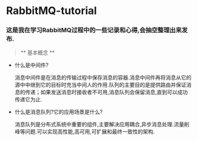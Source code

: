 # RabbitMQ-tutorial
### 这是我在学习RabbitMQ过程中的一些记录和心得,会抽空整理出来发布.
> ** 基本概念 **

* 什么是中间件?

	消息中间件是在消息的传输过程中保存消息的容器.消息中间件再将消息从它的源中中继到它的目标时充当中间人的作用.队列的主要目的是提供路由并保证消息的传递；如果发送消息时接收者不可用,消息队列会保留消息,直到可以成功传递它为止.

* 什么是消息队列?它的应用场景是什么?

	消息队列是分布式系统中重要的组件,主要解决应用耦合,异步消息处理.流量削峰等问题.可以实现高性能,高可用,可扩展和最终一致性的架构.

	
